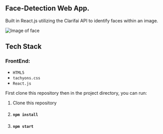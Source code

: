 ## Face-Detection Web App.

Built in React.js utilizing the Clarifai API to identify faces within an image.

![Image of face](https://github.com/iJustWantToBeMe/Face-Detection/blob/main/example/example_face.png)

## Tech Stack

  ### FrontEnd:
  * `HTML5`
  * `tachyons.css`
  * `React.js`
  
First clone this repository then in the project directory, you can run:
1. Clone this repository
2. #### `npm install`
3. #### `npm start`
